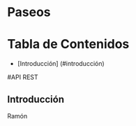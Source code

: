 # Paseos

# Tabla de Contenidos
- [Introducción] (#introducción)

#API REST
## Introducción
  Ramón
